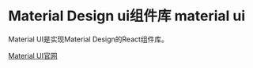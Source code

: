 # Material Design ui组件库 material ui

Material UI是实现Material Design的React组件库。

[Material UI官网](https://material-ui.com/getting-started/installation/)

